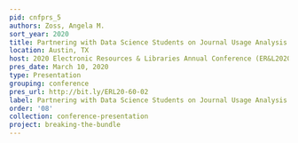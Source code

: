 ```yaml
---
pid: cnfprs_5
authors: Zoss, Angela M.
sort_year: 2020
title: Partnering with Data Science Students on Journal Usage Analysis
location: Austin, TX
host: 2020 Electronic Resources & Libraries Annual Conference (ER&L2020)
pres_date: March 10, 2020
type: Presentation
grouping: conference
pres_url: http://bit.ly/ERL20-60-02
label: Partnering with Data Science Students on Journal Usage Analysis
order: '08'
collection: conference-presentation
project: breaking-the-bundle
---
```

